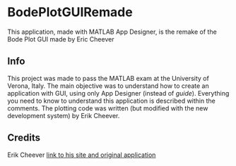# BodePlotGUIRemade
This application, made with MATLAB App Designer, is the remake of the Bode Plot GUI made by Eric Cheever

## Info
This project was made to pass the MATLAB exam at the University of Verona, Italy. 
The main objective was to understand how to create an application with GUI, using only App Designer (instead of *guide*).
Everything you need to know to understand this application is described within the comments. The plotting code was written (but modified with the new development system) by Erik Cheever.

## Credits
Erik Cheever [link to his site and original application](https://lpsa.swarthmore.edu/Bode/BodePlotGui.html)
